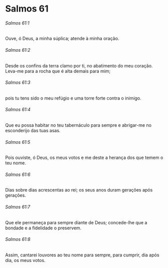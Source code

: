# Salmos 61

###### Salmos 61:1

Ouve, ó Deus, a minha súplica; atende à minha oração.

###### Salmos 61:2

Desde os confins da terra clamo por ti, no abatimento do meu coração. Leva-me para a rocha que é alta demais para mim;

###### Salmos 61:3

pois tu tens sido o meu refúgio e uma torre forte contra o inimigo.

###### Salmos 61:4

Que eu possa habitar no teu tabernáculo para sempre e abrigar-me no esconderijo das tuas asas.

###### Salmos 61:5

Pois ouviste, ó Deus, os meus votos e me deste a herança dos que temem o teu nome.

###### Salmos 61:6

Dias sobre dias acrescentas ao rei; os seus anos duram gerações após gerações.

###### Salmos 61:7

Que ele permaneça para sempre diante de Deus; concede-lhe que a bondade e a fidelidade o preservem.

###### Salmos 61:8

Assim, cantarei louvores ao teu nome para sempre, para cumprir, dia após dia, os meus votos.


